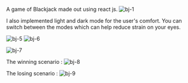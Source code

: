 A game of Blackjack made out using react js.
![bj-1](https://user-images.githubusercontent.com/110627779/197171251-f73a3ff7-960b-48ae-bbce-3fd6f6e1cbed.png)

I also implemented light and dark mode for the user's comfort. You can switch between the modes which can help reduce strain on your eyes. 

![bj-5](https://user-images.githubusercontent.com/110627779/197172585-31f5574e-b9a0-4051-8dde-219cd6f5ffd1.png)
![bj-6](https://user-images.githubusercontent.com/110627779/197173046-34d8afca-964b-40fa-b5c1-0e9c5d9578f3.png)

![bj-7](https://user-images.githubusercontent.com/110627779/197173766-2c6b1187-45bb-43d0-b218-67ac96433ea5.png)


The winning scenario :
![bj-8](https://user-images.githubusercontent.com/110627779/197173792-19c9340f-28cc-46bb-b528-2c023d75300a.png)

The losing scenario :
![bj-9](https://user-images.githubusercontent.com/110627779/197173819-42b7821d-5f64-41ce-9143-2a08daa730b2.png)


